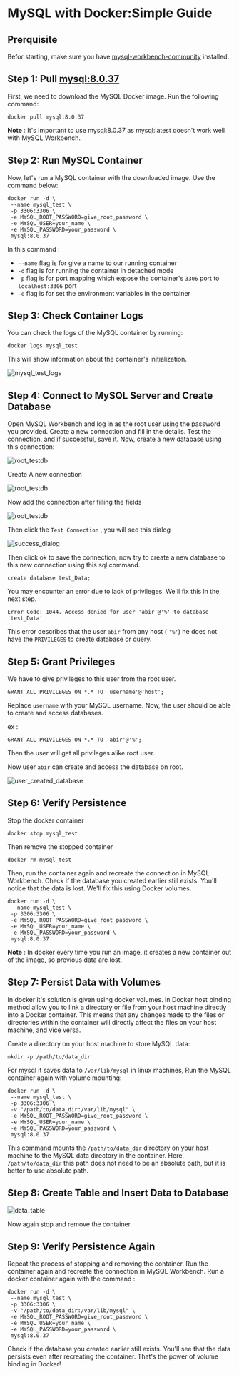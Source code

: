 # MySQL with Docker:Simple Guide
## Prerquisite
Befor starting, make sure you have [mysql-workbench-community](https://snapcraft.io/mysql-workbench-community) installed.

## Step 1: Pull [mysql:8.0.37](https://hub.docker.com/_/mysql)
First, we need to download the MySQL Docker image. Run the following command:
```
docker pull mysql:8.0.37
```
**Note** :  It's important to use mysql:8.0.37 as mysql:latest doesn't work well with MySQL Workbench.
## Step 2: Run MySQL Container
Now, let's run a MySQL container with the downloaded image. Use the command below:
```
docker run -d \   
 --name mysql_test \                         
 -p 3306:3306 \
 -e MYSQL_ROOT_PASSWORD=give_root_password \
 -e MYSQL_USER=your_name \
 -e MYSQL_PASSWORD=your_password \
 mysql:8.0.37
```
In this command :
 - `--name` flag is for give a name to our running container
 - `-d` flag is for running the container in detached mode
 - `-p` flag is for port mapping which expose the container's `3306` port to `localhost:3306` port
 - `-e` flag is for set the environment variables in the container 
## Step 3: Check Container Logs
You can check the logs of the MySQL container by running:
```
docker logs mysql_test
```
This will show information about the container's initialization.

![mysql_test_logs](https://github.com/REZ-OAN/Docker_Verse/blob/mysql_with_docker/docs/images/logs.png)
## Step 4: Connect to MySQL Server and Create Database
Open MySQL Workbench and log in as the root user using the password you provided. Create a new connection and
fill in the details. Test the connection, and if successful, save it.
Now, create a new database using this connection:

![root_testdb](https://github.com/REZ-OAN/Docker_Verse/blob/mysql_with_docker/docs/images/root_testdb.png)

Create A new connection

![root_testdb](https://github.com/REZ-OAN/Docker_Verse/blob/mysql_with_docker/docs/images/new_connection.png)

Now add the connection after filling the fields

![root_testdb](https://github.com/REZ-OAN/Docker_Verse/blob/mysql_with_docker/docs/images/add_connection.png)

Then click the `Test Connection` , you will see this dialog

![success_dialog](https://github.com/REZ-OAN/Docker_Verse/blob/mysql_with_docker/docs/images/success.png)

Then click ok to save the connection, now try to create a new database to this new connection using this sql command.
```
create database test_Data;
```
You may encounter an error due to lack of privileges. We'll fix this in the next step.

```
Error Code: 1044. Access denied for user 'abir'@'%' to database 'test_Data'
```
This error describes that the user `abir` from any host ( `'%'`) he does not have the `PRIVILEGES` to create
database or query. 
## Step 5: Grant Privileges
We have to give privileges to this user from the root user.
```
GRANT ALL PRIVILEGES ON *.* TO 'username'@'host';
```
Replace `username` with your MySQL username.
Now, the user should be able to create and access databases.

ex : 
```
GRANT ALL PRIVILEGES ON *.* TO 'abir'@'%';
```
Then the user will get all privileges alike root user.

Now  user `abir` can create and access the database on root.

![user_created_database](https://github.com/REZ-OAN/Docker_Verse/blob/mysql_with_docker/docs/images/created_database.png)
## Step 6: Verify Persistence
Stop the docker container
```
docker stop mysql_test
```
Then remove the stopped container
```
docker rm mysql_test
```
Then, run the container again and recreate the connection in MySQL Workbench. Check if the database you created earlier still exists. You'll notice that the data is lost. We'll fix this using Docker volumes.
```
docker run -d \   
 --name mysql_test \                         
 -p 3306:3306 \
 -e MYSQL_ROOT_PASSWORD=give_root_password \
 -e MYSQL_USER=your_name \
 -e MYSQL_PASSWORD=your_password \
 mysql:8.0.37
 ```
**Note** : In docker every time you run an image, it creates a new container out of the image, so previous data are lost.

## Step 7: Persist Data with Volumes

In docker it's solution is given using docker volumes. In Docker host binding method allow you to link a directory or file from your host machine directly into a Docker container. This means that any changes made to the files or directories within the container will directly affect the files on your host machine, and vice versa.

Create a directory on your host machine to store MySQL data:
```
mkdir -p /path/to/data_dir
```
For mysql it saves data to `/var/lib/mysql` in linux machines, Run the MySQL container again with volume
mounting:
```
docker run -d \   
 --name mysql_test \                         
 -p 3306:3306 \
 -v "/path/to/data_dir:/var/lib/mysql" \
 -e MYSQL_ROOT_PASSWORD=give_root_password \
 -e MYSQL_USER=your_name \
 -e MYSQL_PASSWORD=your_password \
 mysql:8.0.37
```
This command mounts the `/path/to/data_dir` directory on your host machine to the MySQL data directory in the container. Here, `/path/to/data_dir` this path does not need to be an absolute path, but it is better to use absolute path.

## Step 8: Create Table and Insert Data to Database

![data_table](https://github.com/REZ-OAN/Docker_Verse/blob/mysql_with_docker/docs/images/data_table.png)

Now again stop and remove the container.

## Step 9: Verify Persistence Again
Repeat the process of stopping and removing the container.
Run the container again and recreate the connection in MySQL Workbench.
Run a docker container again with the command :
```
docker run -d \   
 --name mysql_test \                         
 -p 3306:3306 \
 -v "/path/to/data_dir:/var/lib/mysql" \
 -e MYSQL_ROOT_PASSWORD=give_root_password \
 -e MYSQL_USER=your_name \
 -e MYSQL_PASSWORD=your_password \
 mysql:8.0.37
```
Check if the database you created earlier still exists. You'll see that the data persists even after recreating the container. That's the power of volume binding in Docker!
